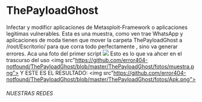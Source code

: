# ThePayloadGhost
Infectar y modificr aplicaciones de Metasploit-Framework o aplicaciones legitimas vulnerables.
Esta es una muestra, como ven trae WhatsApp y aplicaciones de moda
tienen que mover la carpeta ThePayloadGhost a /root/Escritorio/ para que corra todo perfectamente , sino va generar errores.
Aca una foto del primer script
<img src="https://github.com/error404-notfound/ThePayloadGhost/blob/master/ThePayloadGhost/fotos/Screenshot_20190518_184116.png">
Esto es lo que va ahcer en el trascurso del uso
<img src"https://github.com/error404-notfound/ThePayloadGhost/blob/master/ThePayloadGhost/fotos/muestra.png">
Y ESTE ES EL RESULTADO:
<img src"https://github.com/error404-notfound/ThePayloadGhost/blob/master/ThePayloadGhost/fotos/Apk.png">
<h6>NUESTRAS REDES</h6>
